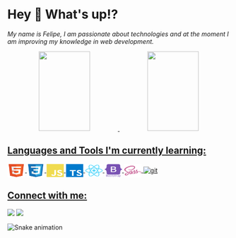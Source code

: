 <h1> Hey 👋 What's up!? </h1>
<p>
  <em>
      My name is Felipe,  I am passionate about technologies and at the moment I am improving my knowledge in web development. 
  </em>
</p>

<div align="center">
  <a href="https://github.com/felipe-rodsilva">
  <img height="180em" width="48%" src="https://github-readme-stats.vercel.app/api?username=felipe-rodsilva&show_icons=true&theme=github_dark&include_all_commits=true&count_private=true"/>
  <img height="180em" width="48%" src="https://github-readme-stats.vercel.app/api/top-langs/?username=felipe-rodsilva&layout=compact&langs_count=7&theme=github_dark"/>
</div> 

## Languages and Tools I'm currently learning:
<div style="display: inline_block">
 <a href="https://github.com/felipe-rodsilva">
   <img align="center" src="https://raw.githubusercontent.com/devicons/devicon/master/icons/html5/html5-original.svg" alt="html5" width="40" height="30" /> 
   <img align="center" src="https://raw.githubusercontent.com/devicons/devicon/master/icons/css3/css3-original.svg" alt="css3" width="40" height="30"/> 
   <img align="center" src="https://raw.githubusercontent.com/devicons/devicon/master/icons/javascript/javascript-plain.svg" alt="javascript" width="40" height="30"/> 
   <img align="center" src="https://raw.githubusercontent.com/devicons/devicon/master/icons/typescript/typescript-plain.svg" alt="typescript" width="40" height="30"/> 
   <img align="center" src="https://raw.githubusercontent.com/devicons/devicon/master/icons/react/react-original.svg" alt="react" width="40" height="30"/> 
   <img align="center" src="https://raw.githubusercontent.com/devicons/devicon/master/icons/bootstrap/bootstrap-plain-wordmark.svg" alt="bootstrap" width="40" height="30"/>
   <img align="center" src="https://raw.githubusercontent.com/devicons/devicon/master/icons/sass/sass-original.svg" alt="sass" width="40" height="30"/>
   <img align="center" src="https://www.vectorlogo.zone/logos/git-scm/git-scm-icon.svg" alt="git" width="40" height="30"/> 
</div>

## Connect with me:
<p align="left">
  <a href="https://www.linkedin.com/in/felipe-rodsilva" target="_blank"><img src="https://img.shields.io/badge/-LinkedIn-%230077B5?style=for-the-badge&logo=linkedin&logoColor=white" target="_blank"></a> 
  <a href = "mailto:felipeweb2309@gmail.com"><img src="https://img.shields.io/badge/Gmail-D14836?style=for-the-badge&logo=gmail&logoColor=white" target="_blank"></a>

 
  ![Snake animation](https://github.com/felipe-rodsilva/felipe-rodsilva/blob/output/github-contribution-grid-snake.svg)
</p>
